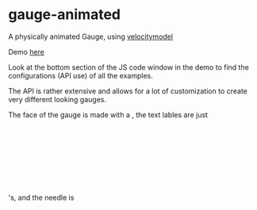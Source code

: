 # gauge-animated
A physically animated Gauge, using [velocitymodel](https://www.npmjs.com/package/velocitymodel)

Demo [here](http://codepen.io/whitelizard/pen/ggVoOR?editors=0010)

Look at the bottom section of the JS code window in the demo to find the configurations (API use) of all the examples.

The API is rather extensive and allows for a lot of customization to create very different looking gauges.

The face of the gauge is made with a <canvas>, the text lables are just <div>'s, and the needle is <svg>
